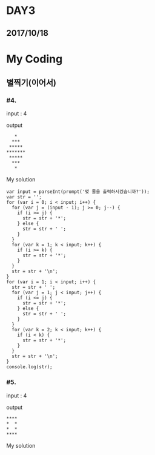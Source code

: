DAY3
====
2017/10/18
----------
# My Coding
## 별찍기(이어서)
### #4.
input : 4

output
~~~~~~~~
   *
  ***
 *****
*******
 *****
  ***
   *
~~~~~~~~
My solution
~~~~~~~~~~~
var input = parseInt(prompt('몇 줄을 출력하시겠습니까?'));
var str = '';
for (var i = 0; i < input; i++) {
  for (var j = (input - 1); j >= 0; j--) {
    if (i >= j) {
      str = str + '*';
    } else {
      str = str + ' ';
    }
  }
  for (var k = 1; k < input; k++) {
    if (i >= k) {
      str = str + '*';
    }
  }
  str = str + '\n';
}
for (var i = 1; i < input; i++) {
  str = str + ' ';
  for (var j = 1; j < input; j++) {
    if (i <= j) {
      str = str + '*';
    } else {
      str = str + ' ';
    }
  }
  for (var k = 2; k < input; k++) {
    if (i < k) {
      str = str + '*';
    }
  }
  str = str + '\n';
}
console.log(str);
~~~~~~~~~~~
### #5.
input : 4

output
~~~~~~
****
*  *
*  *
****
~~~~~~
My solution
~~~~~~~~~~~
~~~~~~~~~~~

